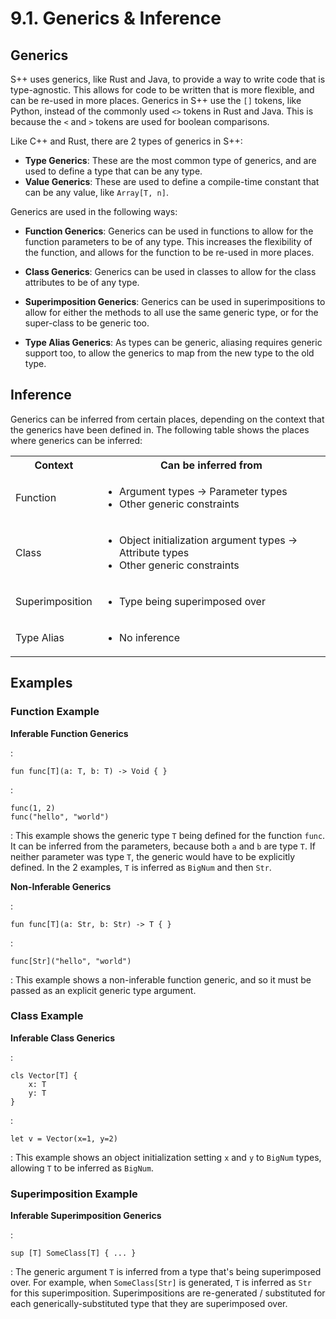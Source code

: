 # 9.1. Generics &amp; Inference

<primary-label ref="header-label"/>

<secondary-label ref="doc-wip"/>

## Generics

S++ uses generics, like Rust and Java, to provide a way to write code that is type-agnostic. This allows for code to be
written that is more flexible, and can be re-used in more places. Generics in S++ use the `[]` tokens, like Python,
instead of the commonly used `<>` tokens in Rust and Java. This is because the `<` and `>` tokens are used for boolean
comparisons.

Like C++ and Rust, there are 2 types of generics in S++:
- **Type Generics**: These are the most common type of generics, and are used to define a type that can be any type.
- **Value Generics**: These are used to define a compile-time constant that can be any value, like `Array[T, n]`.

Generics are used in the following ways:
- **Function Generics**: Generics can be used in functions to allow for the function parameters to be of any type. This
  increases the flexibility of the function, and allows for the function to be re-used in more places.

- **Class Generics**: Generics can be used in classes to allow for the class attributes to be of any type.

- **Superimposition Generics**: Generics can be used in superimpositions to allow for either the methods to all use the
  same generic type, or for the super-class to be generic too.

- **Type Alias Generics**: As types can be generic, aliasing requires generic support too, to allow the generics to map
  from the new type to the old type.

## Inference

Generics can be inferred from certain places, depending on the context that the generics have been defined in. The
following table shows the places where generics can be inferred:

<table>
<tr>
<th>Context</th>
<th>Can be inferred from</th>
</tr>

<tr>
<td>Function</td>
<td>

- Argument types -> Parameter types
- Other generic constraints
</td>
</tr>

<tr>
<td>Class</td>
<td>

- Object initialization argument types -> Attribute types
- Other generic constraints
</td>
</tr>

<tr>
<td>Superimposition</td>
<td>

- Type being superimposed over
</td>
</tr>

<tr>
<td>Type Alias</td>
<td>

- No inference
</td>
</tr>
</table>

## Examples

### Function Example

**Inferable Function Generics**

:
```
fun func[T](a: T, b: T) -> Void { }
```

:
```
func(1, 2)
func("hello", "world")
```

:
This example shows the generic type `T` being defined for the function `func`. It can be inferred from the parameters,
because both `a` and `b` are type `T`. If neither parameter was type `T`, the generic would have to be explicitly
defined. In the 2 examples, `T` is inferred as `BigNum` and then `Str`.

**Non-Inferable Generics**

:
```
fun func[T](a: Str, b: Str) -> T { }
```

:
```
func[Str]("hello", "world")
```

:
This example shows a non-inferable function generic, and so it must be passed as an explicit generic type argument.

### Class Example

**Inferable Class Generics**

:
```
cls Vector[T] {
    x: T
    y: T
}
```

:
```
let v = Vector(x=1, y=2)
```

:
This example shows an object initialization setting `x` and `y` to `BigNum` types, allowing `T` to be inferred
as `BigNum`.

### Superimposition Example

**Inferable Superimposition Generics**

:
```
sup [T] SomeClass[T] { ... }
```

:
The generic argument `T` is inferred from a type that's being superimposed over. For example, when `SomeClass[Str]` is
generated, `T` is inferred as `Str` for this superimposition. Superimpositions are re-generated / substituted for each
generically-substituted type that they are superimposed over.
